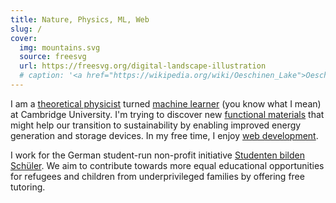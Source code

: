 ```yaml
---
title: Nature, Physics, ML, Web
slug: /
cover:
  img: mountains.svg
  source: freesvg
  url: https://freesvg.org/digital-landscape-illustration
  # caption: '<a href="https://wikipedia.org/wiki/Oeschinen_Lake">Oeschinen Lake</a>'
---
```


I am a [theoretical physicist](/physics) turned [machine learner](/ml) (you know what I mean) at Cambridge University. I'm trying to discover new [functional materials](https://quora.com/What-are-the-functional-materials) that might help our transition to sustainability by enabling improved energy generation and storage devices. In my free time, I enjoy [web development](/web).

I work for the German student-run non-profit initiative [Studenten bilden Schüler](https://studenten-bilden-schueler.de/bundesvorstand). We aim to contribute towards more equal educational opportunities for refugees and children from underprivileged families by offering free tutoring.
